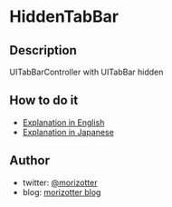HiddenTabBar
============

Description
------------

UITabBarController with UITabBar hidden

How to do it
-------------

* [Explanation in English](http://blog.morizotter.com/2013/05/26/hide-uitabbar-with-standard-way/)
* [Explanation in Japanese](http://blog.morizotter.com/2013/05/26/hide-tabbar/)


Author
-------

* twitter: [@morizotter](http://twitter.com/morizotter)
* blog: [morizotter blog](http://blog.morizotter.com) 
